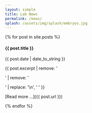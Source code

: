 ```yaml
---
layout: simple
title: Lab News
permalink: /news/
splash: /assets/img/splash/embryos.jpg
---
```


{% for post in site.posts %}
<div markdown="1">

#### {{ post.title }}

{{ post.date | date_to_string }}

{{ post.excerpt | remove: '<p>' | remove: '</p>' | replace: '\n', ' ' }}

[Read more &hellip;]({{ post.url }})

</div>
{% endfor %}
